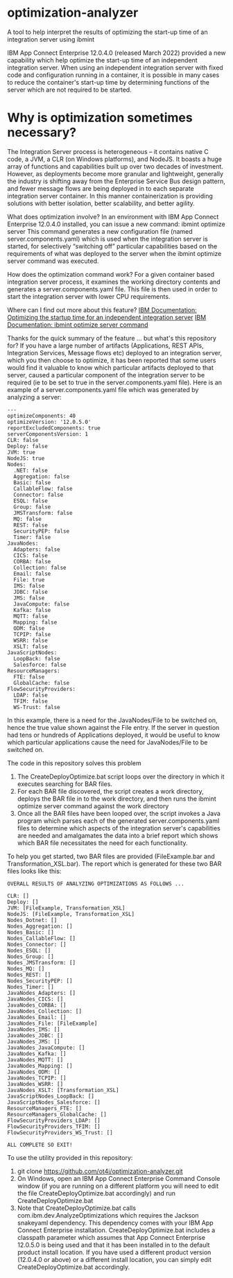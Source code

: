 # optimization-analyzer
A tool to help interpret the results of optimizing the start-up time of an integration server using ibmint

IBM App Connect Enterprise 12.0.4.0 (released March 2022) provided a new capability which help optimize the start-up time of an independent integration server. When using an independent integration server with fixed code and configuration running in a container, it is possible in many cases to reduce the container's start-up time by determining functions of the server which are not required to be started. 

Why is optimization sometimes necessary?
========================================
The Integration Server process is heterogeneous – it contains native C code, a JVM, a CLR (on Windows platforms), and NodeJS. It boasts a huge array of functions and capabilities built up over two decades of investment. However, as deployments become more granular and lightweight, generally the industry is shifting away from the Enterprise Service Bus design pattern, and fewer message flows are being deployed in to each separate integration server container. In this manner containerization is providing solutions with better isolation, better scalability, and better agility.

What does optimization involve?
In an environment with IBM App Connect Enterprise 12.0.4.0 installed, you can issue a new command: ibmint optimize server
This command generates a new configuration file (named server.components.yaml) which is used when the integration server is started, for selectively “switching off” particular capabilities based on the requirements of what was deployed to the server when the ibmint optimize server command was executed.

How does the optimization command work?
For a given container based integration server process, it examines the working directory contents and generates a server.components.yaml file. This file is then used in order to start the integration server with lower CPU requirements.

Where can I find out more about this feature?
[IBM Documentation: Optimizing the startup time for an independent integration server](https://www.ibm.com/docs/en/app-connect/12.0?topic=solutions-optimizing-startup-time-independent-integration-server)
[IBM Documentation: ibmint optimize server command](https://www.ibm.com/docs/en/app-connect/12.0?topic=commands-ibmint-optimize-server-command)

Thanks for the quick summary of the feature ... but what's this repository for?
If you have a large number of artifacts (Applications, REST APIs, Integration Services, Message flows etc) deployed to an integration server, which you then choose to optimize, it has been reported that some users would find it valuable to know which particular artifacts deployed to that server, caused a particular component of the integration server to be required (ie to be set to true in the server.components.yaml file). Here is an example of a server.components.yaml file which was generated by analyzing a server:

```
---
optimizeComponents: 40
optimizeVersion: '12.0.5.0'
reportExcludedComponents: true
serverComponentsVersion: 1
CLR: false
Deploy: false
JVM: true
NodeJS: true
Nodes: 
  .NET: false
  Aggregation: false
  Basic: false
  CallableFlow: false
  Connector: false
  ESQL: false
  Group: false
  JMSTransform: false
  MQ: false
  REST: false
  SecurityPEP: false
  Timer: false
JavaNodes: 
  Adapters: false
  CICS: false
  CORBA: false
  Collection: false
  Email: false
  File: true
  IMS: false
  JDBC: false
  JMS: false
  JavaCompute: false
  Kafka: false
  MQTT: false
  Mapping: false
  ODM: false
  TCPIP: false
  WSRR: false
  XSLT: false
JavaScriptNodes: 
  LoopBack: false
  Salesforce: false
ResourceManagers: 
  FTE: false
  GlobalCache: false
FlowSecurityProviders: 
  LDAP: false
  TFIM: false
  WS-Trust: false
```

In this example, there is a need for the JavaNodes/File to be switched on, hence the true value shown against the File entry.  If the server in question had tens or hundreds of Applications deployed, it would be useful to know which particular applications cause the need for JavaNodes/File to be switched on.

The code in this repository solves this problem

1. The CreateDeployOptimize.bat script loops over the directory in which it executes searching for BAR files. 
2. For each BAR file discovered, the script creates a work directory, deploys the BAR file in to the work directory, and then runs the ibmint optimize server command against the work directory
3. Once all the BAR files have been looped over, the script invokes a Java program which parses each of the generated server.components.yaml files to determine which aspects of the integration server's capabilities are needed and amalgamates the data into a brief report which shows which BAR file necessitates the need for each functionality.

To help you get started, two BAR files are provided (FileExample.bar and Transformation_XSL.bar). The report which is generated for these two BAR files looks like this:

```
OVERALL RESULTS OF ANALYZING OPTIMIZATIONS AS FOLLOWS ...

CLR: []
Deploy: []
JVM: [FileExample, Transformation_XSL]
NodeJS: [FileExample, Transformation_XSL]
Nodes_Dotnet: []
Nodes_Aggregation: []
Nodes_Basic: []
Nodes_CallableFlow: []
Nodes_Connector: []
Nodes_ESQL: []
Nodes_Group: []
Nodes_JMSTransform: []
Nodes_MQ: []
Nodes_REST: []
Nodes_SecurityPEP: []
Nodes_Timer: []
JavaNodes_Adapters: []
JavaNodes_CICS: []
JavaNodes_CORBA: []
JavaNodes_Collection: []
JavaNodes_Email: []
JavaNodes_File: [FileExample]
JavaNodes_IMS: []
JavaNodes_JDBC: []
JavaNodes_JMS: []
JavaNodes_JavaCompute: []
JavaNodes_Kafka: []
JavaNodes_MQTT: []
JavaNodes_Mapping: []
JavaNodes_ODM: []
JavaNodes_TCPIP: []
JavaNodes_WSRR: []
JavaNodes_XSLT: [Transformation_XSL]
JavaScriptNodes_LoopBack: []
JavaScriptNodes_Salesforce: []
ResourceManagers_FTE: []
ResourceManagers_GlobalCache: []
FlowSecurityProviders_LDAP: []
FlowSecurityProviders_TFIM: []
FlowSecurityProviders_WS_Trust: []

ALL COMPLETE SO EXIT!

```

To use the utility provided in this repository:

1. git clone https://github.com/ot4i/optimization-analyzer.git
2. On Windows, open an IBM App Connect Enterprise Command Console window (if you are running on a different platform you will need to edit the file CreateDeployOptimize.bat accordingly) and run CreateDeployOptimize.bat
3. Note that CreateDeployOptimize.bat calls com.ibm.dev.AnalyzeOptimizations which requires the Jackson snakeyaml dependency. This dependency comes with your IBM App Connect Enterprise installation. CreateDeployOptimize.bat includes a classpath parameter which assumes that App Connect Enterprise 12.0.5.0 is being used and that it has been installed in to the default product install location. If you have used a different product version (12.0.4.0 or above) or a different install location, you can simply edit CreateDeployOptimize.bat accordingly.
